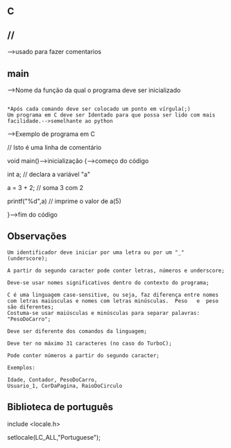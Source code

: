## C

## //
-->usado para fazer comentarios

## main
-->Nome da função da qual o programa deve ser inicializado

```

*Após cada comando deve ser colocado um ponto em vírgula(;)
Um programa em C deve ser Identado para que possa ser lido com mais facilidade.-->semelhante ao python

```



-->Exemplo de programa em C

// Isto é uma linha de comentário

void main()-->inicialização
{-->começo do código 

   int a;           // declara a variável "a"
   
   a = 3 + 2;     // soma 3 com 2
   
   printf("%d",a)   // imprime o valor de a(5)
   
}-->fim do código

## Observações

```
Um identificador deve iniciar por uma letra ou por um "_" (underscore);

A partir do segundo caracter pode conter letras, números e underscore;

Deve-se usar nomes significativos dentro do contexto do programa;

C é uma linguagem case-sensitive, ou seja, faz diferença entre nomes com letras maiúsculas e nomes com letras minúsculas.  Peso   e  peso são diferentes;
Costuma-se usar maiúsculas e minúsculas para separar palavras: "PesoDoCarro";

Deve ser diferente dos comandos da linguagem;

Deve ter no máximo 31 caracteres (no caso do TurboC);

Pode conter números a partir do segundo caracter;

Exemplos:

Idade, Contador, PesoDoCarro,
Usuario_1, CorDaPagina, RaioDoCirculo

```

## Biblioteca de português
include <locale.h>

setlocale(LC_ALL,"Portuguese");


